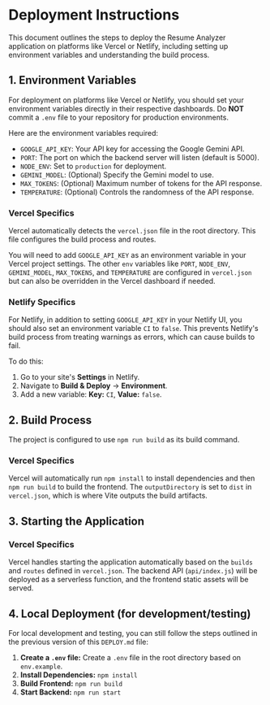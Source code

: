 # Deployment Instructions

This document outlines the steps to deploy the Resume Analyzer application on platforms like Vercel or Netlify, including setting up environment variables and understanding the build process.

## 1. Environment Variables

For deployment on platforms like Vercel or Netlify, you should set your environment variables directly in their respective dashboards. Do **NOT** commit a `.env` file to your repository for production environments.

Here are the environment variables required:

-   `GOOGLE_API_KEY`: Your API key for accessing the Google Gemini API.
-   `PORT`: The port on which the backend server will listen (default is 5000).
-   `NODE_ENV`: Set to `production` for deployment.
-   `GEMINI_MODEL`: (Optional) Specify the Gemini model to use.
-   `MAX_TOKENS`: (Optional) Maximum number of tokens for the API response.
-   `TEMPERATURE`: (Optional) Controls the randomness of the API response.

### Vercel Specifics

Vercel automatically detects the `vercel.json` file in the root directory. This file configures the build process and routes.

You will need to add `GOOGLE_API_KEY` as an environment variable in your Vercel project settings. The other `env` variables like `PORT`, `NODE_ENV`, `GEMINI_MODEL`, `MAX_TOKENS`, and `TEMPERATURE` are configured in `vercel.json` but can also be overridden in the Vercel dashboard if needed.

### Netlify Specifics

For Netlify, in addition to setting `GOOGLE_API_KEY` in your Netlify UI, you should also set an environment variable `CI` to `false`. This prevents Netlify's build process from treating warnings as errors, which can cause builds to fail.

To do this:
1. Go to your site's **Settings** in Netlify.
2. Navigate to **Build & Deploy** -> **Environment**.
3. Add a new variable: **Key:** `CI`, **Value:** `false`.

## 2. Build Process

The project is configured to use `npm run build` as its build command.

### Vercel Specifics

Vercel will automatically run `npm install` to install dependencies and then `npm run build` to build the frontend. The `outputDirectory` is set to `dist` in `vercel.json`, which is where Vite outputs the build artifacts.

## 3. Starting the Application

### Vercel Specifics

Vercel handles starting the application automatically based on the `builds` and `routes` defined in `vercel.json`. The backend API (`api/index.js`) will be deployed as a serverless function, and the frontend static assets will be served.

## 4. Local Deployment (for development/testing)

For local development and testing, you can still follow the steps outlined in the previous version of this `DEPLOY.md` file:

1.  **Create a `.env` file:** Create a `.env` file in the root directory based on `env.example`.
2.  **Install Dependencies:** `npm install`
3.  **Build Frontend:** `npm run build`
4.  **Start Backend:** `npm run start`
